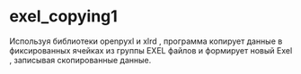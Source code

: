 # exel_copying1

Используя библиотеки openpyxl и xlrd ,  программа копирует данные в фиксированных ячейках из группы EXEL файлов и формирует новый Exel , записывая скопированные данные. 
